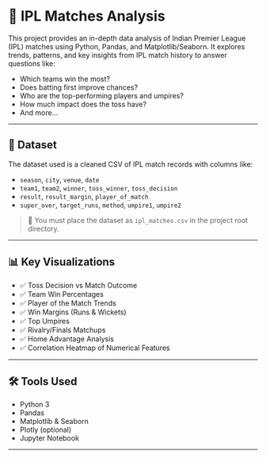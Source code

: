# 🏏 IPL Matches Analysis

This project provides an in-depth data analysis of Indian Premier League (IPL) matches using Python, Pandas, and Matplotlib/Seaborn. It explores trends, patterns, and key insights from IPL match history to answer questions like:

- Which teams win the most?
- Does batting first improve chances?
- Who are the top-performing players and umpires?
- How much impact does the toss have?
- And more...

---

## 📁 Dataset

The dataset used is a cleaned CSV of IPL match records with columns like:

- `season`, `city`, `venue`, `date`
- `team1`, `team2`, `winner`, `toss_winner`, `toss_decision`
- `result`, `result_margin`, `player_of_match`
- `super_over`, `target_runs`, `method`, `umpire1`, `umpire2`

> 🔹 You must place the dataset as `ipl_matches.csv` in the project root directory.

---

## 📊 Key Visualizations

- ✅ Toss Decision vs Match Outcome
- ✅ Team Win Percentages
- ✅ Player of the Match Trends
- ✅ Win Margins (Runs & Wickets)
- ✅ Top Umpires
- ✅ Rivalry/Finals Matchups
- ✅ Home Advantage Analysis
- ✅ Correlation Heatmap of Numerical Features

---

## 🛠️ Tools Used

- Python 3
- Pandas
- Matplotlib & Seaborn
- Plotly (optional)
- Jupyter Notebook

---

